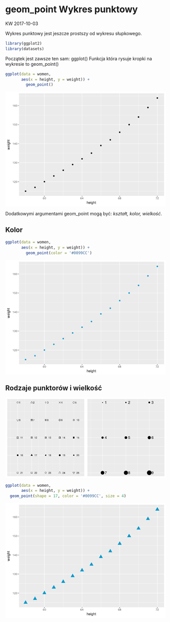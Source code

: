 geom\_point Wykres punktowy
================
KW
2017-10-03

Wykres punktowy jest jeszcze prostszy od wykresu słupkowego.

``` r
library(ggplot2)
library(datasets)
```

Początek jest zawsze ten sam: ggplot() Funkcja która rysuje kropki na wykresie to geom\_point()

``` r
ggplot(data = women,
       aes(x = height, y = weight)) +
         geom_point()
```

<img src="2017-10-03-geom-point-wykres-punktowy_files/figure-markdown_github-ascii_identifiers/unnamed-chunk-2-1.png" style="display: block; margin: auto;" />

Dodatkowymi argumentami geom\_point mogą być: *kształt, kolor, wielkość*.

Kolor
-----

``` r
ggplot(data = women,
       aes(x = height, y = weight)) +
         geom_point(color = '#0099CC')
```

<img src="2017-10-03-geom-point-wykres-punktowy_files/figure-markdown_github-ascii_identifiers/unnamed-chunk-3-1.png" style="display: block; margin: auto;" />

Rodzaje punktorów i wielkość
----------------------------

<img src="2017-10-03-geom-point-wykres-punktowy_files/figure-markdown_github-ascii_identifiers/unnamed-chunk-4-1.png" style="display: block; margin: auto;" />

``` r
ggplot(data = women,
       aes(x = height, y = weight)) +
  geom_point(shape = 17, color = '#0099CC', size = 4)
```

<img src="2017-10-03-geom-point-wykres-punktowy_files/figure-markdown_github-ascii_identifiers/unnamed-chunk-5-1.png" style="display: block; margin: auto;" />
